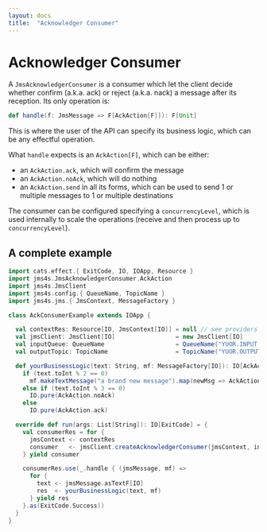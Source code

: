 ```yaml
---
layout: docs
title:  "Acknowledger Consumer"
---
```


# Acknowledger Consumer

A `JmsAcknowledgerConsumer` is a consumer which let the client decide whether confirm (a.k.a. ack) or reject (a.k.a. nack) a message after its reception.
Its only operation is:

```scala
def handle(f: JmsMessage => F[AckAction[F]]): F[Unit]
```

This is where the user of the API can specify its business logic, which can be any effectful operation.

What `handle` expects is an `AckAction[F]`, which can be either:
- an `AckAction.ack`, which will confirm the message
- an `AckAction.noAck`, which will do nothing
- an `AckAction.send` in all its forms, which can be used to send 1 or multiple messages to 1 or multiple destinations

The consumer can be configured specifying a `concurrencyLevel`, which is used internally to scale the operations (receive and then process up to `concurrencyLevel`).

## A complete example

```scala mdoc
import cats.effect.{ ExitCode, IO, IOApp, Resource }
import jms4s.JmsAcknowledgerConsumer.AckAction
import jms4s.JmsClient
import jms4s.config.{ QueueName, TopicName }
import jms4s.jms.{ JmsContext, MessageFactory }

class AckConsumerExample extends IOApp {

  val contextRes: Resource[IO, JmsContext[IO]] = null // see providers section!
  val jmsClient: JmsClient[IO]                 = new JmsClient[IO]
  val inputQueue: QueueName                    = QueueName("YUOR.INPUT.QUEUE")
  val outputTopic: TopicName                   = TopicName("YUOR.OUTPUT.TOPIC")

  def yourBusinessLogic(text: String, mf: MessageFactory[IO]): IO[AckAction[IO]] =
    if (text.toInt % 2 == 0)
      mf.makeTextMessage("a brand new message").map(newMsg => AckAction.send(newMsg, outputTopic))
    else if (text.toInt % 3 == 0)
      IO.pure(AckAction.noAck)
    else
      IO.pure(AckAction.ack)

  override def run(args: List[String]): IO[ExitCode] = {
    val consumerRes = for {
      jmsContext <- contextRes
      consumer   <- jmsClient.createAcknowledgerConsumer(jmsContext, inputQueue, 10)
    } yield consumer

    consumerRes.use(_.handle { (jmsMessage, mf) =>
      for {
        text <- jmsMessage.asTextF[IO]
        res  <- yourBusinessLogic(text, mf)
      } yield res
    }.as(ExitCode.Success))
  }
}
```
